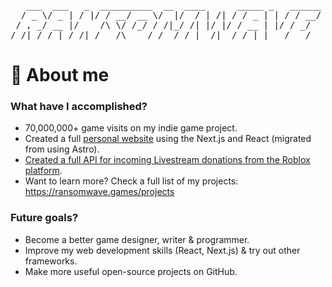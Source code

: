 <pre>
   ___  ___   _  __________  __  ____      _____ _   ______
  / _ \/ _ | / |/ / __/ __ \/  |/  / | /| / / _ | | / / __/
 / , _/ __ |/    /\ \/ /_/ / /|_/ /| |/ |/ / __ | |/ / _/  
/_/|_/_/ |_/_/|_/___/\____/_/  /_/ |__/|__/_/ |_|___/___/  
</pre>

# 📂 About me
### What have I accomplished?
- 70,000,000+ game visits on my indie game project.
- Created a full [personal website](https://ransomwave.games/) using the Next.js and React (migrated from using Astro).
- [Created a full API for incoming Livestream donations from the Roblox platform](https://github.com/Ransomwave/Roblox-Stream-Donations).
- Want to learn more? Check a full list of my projects: https://ransomwave.games/projects
### Future goals?
- Become a better game designer, writer & programmer.
- Improve my web development skills (React, Next.js) & try out other frameworks.
- Make more useful open-source projects on GitHub.
